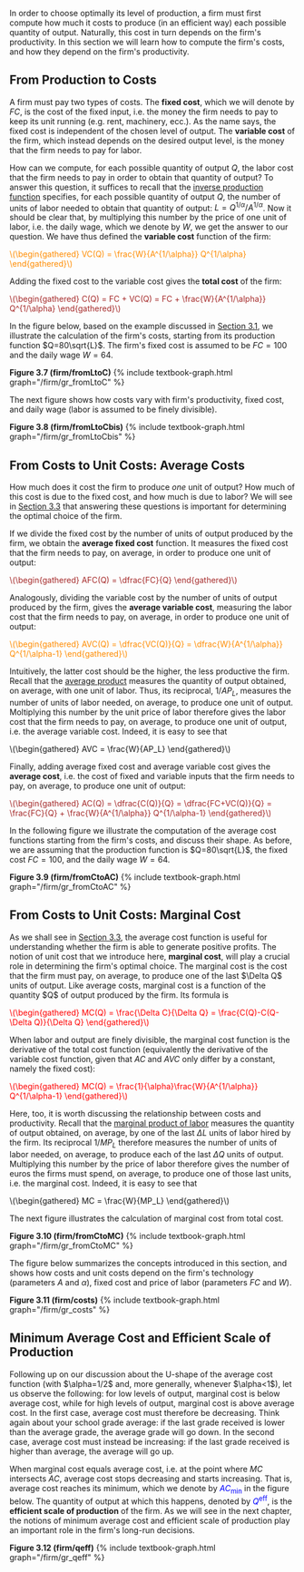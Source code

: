 


In order to choose optimally its level of production, a firm must first compute how much it costs to produce (in an efficient way) each possible quantity of output. Naturally, this cost in turn depends on the firm's productivity. In this section we will learn how to compute the firm's costs, and how they depend on the firm's productivity.














<h2 id="subsec_PC">From Production to Costs</h2>

A firm must pay two types of costs. The <b>fixed cost</b>, which we will denote by $FC$, is the cost of the fixed input, i.e. the money the firm needs to pay to keep its unit running (e.g. rent, machinery, ecc.). As the name says, the fixed cost is independent of the chosen level of output. The <b>variable cost</b> of the firm, which instead depends on the desired output level, is the money that the firm needs to pay for labor. 

How can we compute, for each possible quantity of output $Q$, the labor cost that the firm needs to pay in order to obtain that quantity of output? To answer this question, it suffices to recall that the <a href="{{ site.baseurl }}/en/I/3/1#subsec_prod4">inverse production function</a> specifies, for each possible quantity of output $Q$, the number of units of labor needed to obtain that quantity of output: $L=Q^{1/\alpha}/A^{1/\alpha}$. Now it should be clear that, by multiplying this number by the price of one unit of labor, i.e. the daily wage, which we denote by $W$, we get the answer to our question. We have thus defined the <b>variable cost</b> function of the firm:

<p><span style="color: Darkorange;">
\(\begin{gathered}
 VC(Q) = \frac{W}{A^{1/\alpha}} Q^{1/\alpha}
\end{gathered}\)
</span></p>

Adding the fixed cost to the variable cost gives the <b>total cost</b> of the firm:

<p><span style="color: Brown;">
\(\begin{gathered}
 C(Q) = FC + VC(Q) = FC + \frac{W}{A^{1/\alpha}} Q^{1/\alpha}
\end{gathered}\)
</span></p>

In the figure below, based on the example discussed in <a href="{{ site.baseurl }}/en/I/3/1">Section 3.1</a>, we illustrate the calculation of the firm's costs, starting from its production function $Q=80\sqrt{L}$. The firm's fixed cost is assumed to be $FC=100$ and the daily wage $W=64$. 


<a id="gr_firm/fromLtoC"><strong>Figure 3.7 (firm/fromLtoC)</strong></a>
{% include textbook-graph.html graph="/firm/gr_fromLtoC" %}

The next figure shows how costs vary with firm's productivity, fixed cost, and daily wage (labor is assumed to be finely divisible).


<a id="gr_firm/fromLtoCbis"><strong>Figure 3.8 (firm/fromLtoCbis)</strong></a>
{% include textbook-graph.html graph="/firm/gr_fromLtoCbis" %}



























<h2 id="subsec_AC">From Costs to Unit Costs: Average Costs</h2>
How much does it cost the firm to produce <i>one</i> unit of output? How much of this cost is due to the fixed cost, and how much is due to labor? We will see in <a href="{{ site.baseurl }}/en/I/3/3">Section 3.3</a> that answering these questions is important for determining the optimal choice of the firm.

If we divide the fixed cost by the number of units of output produced by the firm, we obtain the <b>average fixed cost</b> function. It measures the fixed cost that the firm needs to pay, on average, in order to produce one unit of output: 

<p><span style="color: Brown;">
\(\begin{gathered}
 AFC(Q) = \dfrac{FC}{Q}
\end{gathered}\)
</span></p>

Analogously, dividing the variable cost by the number of units of output produced by the firm, gives the <b>average variable cost</b>, measuring the labor cost that the firm needs to pay, on average, in order to produce one unit of output:

<p><span style="color: Darkorange;">
\(\begin{gathered}
 AVC(Q) = \dfrac{VC(Q)}{Q} = \dfrac{W}{A^{1/\alpha}} Q^{1/\alpha-1}
\end{gathered}\)
</span></p>

Intuitively, the latter cost should be the higher, the less productive the firm. Recall that the <a href="{{ site.baseurl }}/en/I/3/1#subsec_AP">average product</a> measures the quantity of output obtained, on average, with one unit of labor. Thus, its reciprocal, $1/AP_L$, measures the number of units of labor needed, on average, to produce one unit of output. Moltiplying this number by the unit price of labor therefore gives the labor cost that the firm needs to pay, on average, to produce one unit of output, i.e. the average variable cost. Indeed, it is easy to see that

<p>
\(\begin{gathered}
 AVC = \frac{W}{AP_L}
\end{gathered}\)
</p>

Finally, adding average fixed cost and average variable cost gives the <b>average cost</b>, i.e. the cost of fixed and variable inputs that the firm needs to pay, on average, to produce one unit of output:

<p><span style="color: Brown;">
\(\begin{gathered}
 AC(Q) = \dfrac{C(Q)}{Q} = \dfrac{FC+VC(Q)}{Q} = \frac{FC}{Q} + \frac{W}{A^{1/\alpha}} Q^{1/\alpha-1}
\end{gathered}\)
</span></p>


In the following figure we illustrate the computation of the average cost functions starting from the firm's costs, and discuss their shape. As before, we are assuming that the production function is $Q=80\sqrt{L}$, the fixed cost $FC=100$, and the daily wage $W=64$.

<a id="gr_firm/fromCtoAC"><strong>Figure 3.9 (firm/fromCtoAC)</strong></a>
{% include textbook-graph.html graph="/firm/gr_fromCtoAC" %}






























<h2 id="subsec_MC">From Costs to Unit Costs: Marginal Cost</h2>
As we shall see in <a href="{{ site.baseurl }}/en/I/3/3">Section 3.3</a>, the average cost function is useful for understanding whether the firm is able to generate positive profits. The notion of unit cost that we introduce here, <b>marginal cost</b>, will play a crucial role in determining the firm's optimal choice. The marginal cost is the cost that the firm must pay, on average, to produce one of the last $\Delta Q$ units of output. Like average costs, marginal cost is a function of the quantity $Q$ of output produced by the firm. Its formula is

<p><span style="color: Red;">
\(\begin{gathered}
 MC(Q) = \frac{\Delta C}{\Delta Q} = \frac{C(Q)-C(Q-\Delta Q)}{\Delta Q}
\end{gathered}\)
</span></p>

When labor and output are finely divisible, the marginal cost function is the derivative of the total cost function (equivalently the derivative of the variable cost function, given that $AC$ and $AVC$ only differ by a constant, namely the fixed cost):

<p><span style="color: Red;">
\(\begin{gathered}
 MC(Q) = \frac{1}{\alpha}\frac{W}{A^{1/\alpha}} Q^{1/\alpha-1}
\end{gathered}\)
</span></p>

Here, too, it is worth discussing the relationship between costs and productivity. Recall that the <a href="{{ site.baseurl }}/en/I/3/1#subsec_MP">marginal product of labor</a> measures the quantity of output obtained, on average, by one of the last $\Delta L$ units of labor hired by the firm. Its reciprocal $1/MP_L$ therefore measures the number of units of labor needed, on average, to produce each of the last $\Delta Q$ units of output. Multiplying this number by the price of labor therefore gives the number of euros the firms must spend, on average, to produce one of those last units, i.e. the marginal cost. Indeed, it is easy to see that

<p>
\(\begin{gathered}
 MC = \frac{W}{MP_L}
\end{gathered}\)
</p>


The next figure illustrates the calculation of marginal cost from total cost.

<a id="gr_firm/fromCtoMC"><strong>Figure 3.10 (firm/fromCtoMC)</strong></a>
{% include textbook-graph.html graph="/firm/gr_fromCtoMC" %}


The figure below summarizes the concepts introduced in this section, and shows how costs and unit costs depend on the firm's technology (parameters $A$ and $\alpha$), fixed cost and price of labor (parameters $FC$ and $W$).

<a id="gr_firm/costs"><strong>Figure 3.11 (firm/costs)</strong></a>
{% include textbook-graph.html graph="/firm/gr_costs" %}



















<h2 id="subsec_ACMIN">Minimum Average Cost and Efficient Scale of Production</h2>
Following up on our discussion about the U-shape of the average cost function (with $\alpha=1/2$ and, more generally, whenever $\alpha<1$), let us observe the following: for low levels of output, marginal cost is below average cost, while for high levels of output, marginal cost is above average cost. In the first case, average cost must therefore be decreasing. Think again about your school grade average: if the last grade received is lower than the average grade, the average grade will go down. In the second case, average cost must instead be increasing: if the last grade received is higher than average, the average will go up.

When marginal cost equals average cost, i.e. at the point where $MC$ intersects $AC$, average cost stops decreasing and starts increasing. That is, average cost reaches its minimum, which we denote by <span style="color: blue;">$AC_\text{min}$</span> in the figure below. The quantity of output at which this happens, denoted by <span style="color: blue;">$Q^\text{eff}$</span>, is the <b>efficient scale of production</b> of the firm. As we will see in the next chapter, the notions of minimum average cost and efficient scale of production play an important role in the firm's long-run decisions. 

<a id="gr_firm/qeff"><strong>Figure 3.12 (firm/qeff)</strong></a>
{% include textbook-graph.html graph="/firm/gr_qeff" %}

















